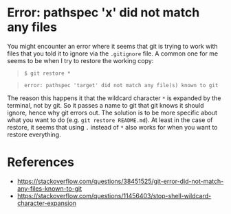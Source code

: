 # Error: pathspec 'x' did not match any files

You might encounter an error where it seems that git is trying to work with files that you told it to ignore via the `.gitignore` file. A common one for me seems to be when I try to restore the working copy:

> `$ git restore *`

> `error: pathspec 'target' did not match any file(s) known to git`

The reason this happens it that the wildcard character `*` is expanded by the terminal, not by git. So it passes a name to git that git knows it should ignore, hence why git errors out. The solution is to be more specific about what you want to do (e.g. `git restore README.md`). At least in the case of restore, it seems that using `.` instead of `*` also works for when you want to restore everything.

# References
- https://stackoverflow.com/questions/38451525/git-error-did-not-match-any-files-known-to-git
- https://stackoverflow.com/questions/11456403/stop-shell-wildcard-character-expansion
